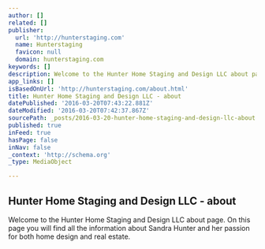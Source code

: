 ```yaml
---
author: []
related: []
publisher:
  url: 'http://hunterstaging.com'
  name: Hunterstaging
  favicon: null
  domain: hunterstaging.com
keywords: []
description: Welcome to the Hunter Home Staging and Design LLC about page. On this page you will find all the information about Sandra Hunter and her passion for both home design and real estate.
app_links: []
isBasedOnUrl: 'http://hunterstaging.com/about.html'
title: Hunter Home Staging and Design LLC - about
datePublished: '2016-03-20T07:43:22.881Z'
dateModified: '2016-03-20T07:42:37.867Z'
sourcePath: _posts/2016-03-20-hunter-home-staging-and-design-llc-about.md
published: true
inFeed: true
hasPage: false
inNav: false
_context: 'http://schema.org'
_type: MediaObject

---
```

<article style=""><h1>Hunter Home Staging and Design LLC - about</h1><p>Welcome to the Hunter Home Staging and Design LLC about page. On this page you will find all the information about Sandra Hunter and her passion for both home design and real estate.</p></article>